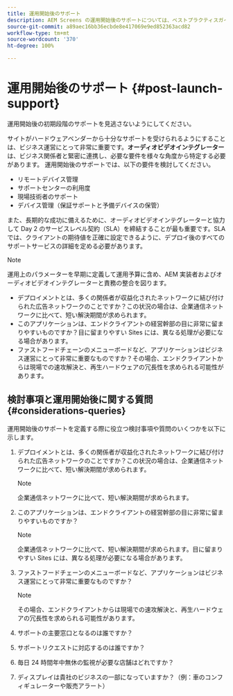 ```yaml
---
title: 運用開始後のサポート
description: AEM Screens の運用開始後のサポートについては、ベストプラクティスガイドを参照してください。
source-git-commit: a89aec16bb36ecbde8e417069e9ed852363acd82
workflow-type: tm+mt
source-wordcount: '370'
ht-degree: 100%

---
```



# 運用開始後のサポート {#post-launch-support}

運用開始後の初期段階のサポートを見逃さないようにしてください。

サイトがハードウェアベンダーから十分なサポートを受けられるようにすることは、ビジネス運営にとって非常に重要です。**オーディオビデオインテグレーター**は、ビジネス関係者と緊密に連携し、必要な要件を様々な角度から特定する必要があります。
運用開始後のサポートでは、以下の要件を検討してください。

* リモートデバイス管理
* サポートセンターの利用度
* 現場技術者のサポート
* デバイス管理（保証サポートと予備デバイスの保管）

また、長期的な成功に備えるために、オーディオビデオインテグレーターと協力して Day 2 のサービスレベル契約（SLA）を締結することが最も重要です。SLA では、クライアントの期待値を正確に設定できるように、デプロイ後のすべてのサポートサービスの詳細を定める必要があります。

>[!NOTE]
>
>運用上のパラメーターを早期に定義して運用予算に含め、AEM 実装者およびオーディオビデオインテグレーターと責務の整合を図ります。
>
>* デプロイメントとは、多くの関係者が収益化されたネットワークに結び付けられた広告ネットワークのことですか？この状況の場合は、企業通信ネットワークに比べて、短い解決期間が求められます。
>* このアプリケーションは、エンドクライアントの経営幹部の目に非常に留まりやすいものですか？目に留まりやすい Sites には、異なる処理が必要になる場合があります。
>* ファストフードチェーンのメニューボードなど、アプリケーションはビジネス運営にとって非常に重要なものですか？その場合、エンドクライアントからは現場での速攻解決と、再生ハードウェアの冗長性を求められる可能性があります。

## 検討事項と運用開始後に関する質問 {#considerations-queries}

運用開始後のサポートを定義する際に役立つ検討事項や質問のいくつかを以下に示します。

1. デプロイメントとは、多くの関係者が収益化されたネットワークに結び付けられた広告ネットワークのことですか？この状況の場合は、企業通信ネットワークに比べて、短い解決期間が求められます。
 
   >[!NOTE]
   >
   >企業通信ネットワークに比べて、短い解決期間が求められます。

1. このアプリケーションは、エンドクライアントの経営幹部の目に非常に留まりやすいものですか？

   >[!NOTE]
   >
   >企業通信ネットワークに比べて、短い解決期間が求められます。目に留まりやすい Sites には、異なる処理が必要になる場合があります。

1. ファストフードチェーンのメニューボードなど、アプリケーションはビジネス運営にとって非常に重要なものですか？

   >[!NOTE]
   >
   >その場合、エンドクライアントからは現場での速攻解決と、再生ハードウェアの冗長性を求められる可能性があります。

1. サポートの主要窓口となるのは誰ですか？

1. サポートリクエストに対応するのは誰ですか？

1. 毎日 24 時間年中無休の監視が必要な店舗はどれですか？

1. ディスプレイは貴社のビジネスの一部になっていますか？（例：車のコンフィギュレーターや販売アラート）
